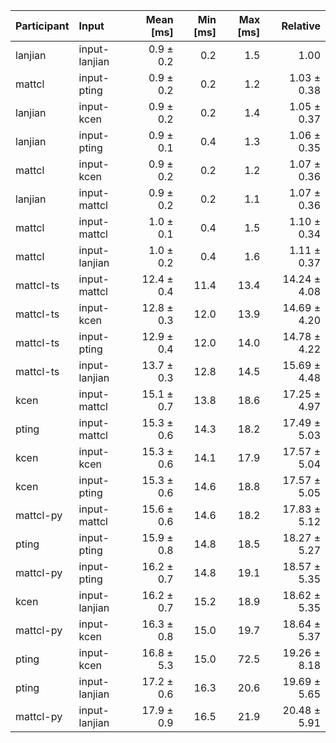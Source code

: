 | Participant | Input | Mean [ms] | Min [ms] | Max [ms] | Relative |
|:---|:---|---:|---:|---:|---:|
| lanjian | input-lanjian | 0.9 ± 0.2 | 0.2 | 1.5 | 1.00 |
| mattcl | input-pting | 0.9 ± 0.2 | 0.2 | 1.2 | 1.03 ± 0.38 |
| lanjian | input-kcen | 0.9 ± 0.2 | 0.2 | 1.4 | 1.05 ± 0.37 |
| lanjian | input-pting | 0.9 ± 0.1 | 0.4 | 1.3 | 1.06 ± 0.35 |
| mattcl | input-kcen | 0.9 ± 0.2 | 0.2 | 1.2 | 1.07 ± 0.36 |
| lanjian | input-mattcl | 0.9 ± 0.2 | 0.2 | 1.1 | 1.07 ± 0.36 |
| mattcl | input-mattcl | 1.0 ± 0.1 | 0.4 | 1.5 | 1.10 ± 0.34 |
| mattcl | input-lanjian | 1.0 ± 0.2 | 0.4 | 1.6 | 1.11 ± 0.37 |
| mattcl-ts | input-mattcl | 12.4 ± 0.4 | 11.4 | 13.4 | 14.24 ± 4.08 |
| mattcl-ts | input-kcen | 12.8 ± 0.3 | 12.0 | 13.9 | 14.69 ± 4.20 |
| mattcl-ts | input-pting | 12.9 ± 0.4 | 12.0 | 14.0 | 14.78 ± 4.22 |
| mattcl-ts | input-lanjian | 13.7 ± 0.3 | 12.8 | 14.5 | 15.69 ± 4.48 |
| kcen | input-mattcl | 15.1 ± 0.7 | 13.8 | 18.6 | 17.25 ± 4.97 |
| pting | input-mattcl | 15.3 ± 0.6 | 14.3 | 18.2 | 17.49 ± 5.03 |
| kcen | input-kcen | 15.3 ± 0.6 | 14.1 | 17.9 | 17.57 ± 5.04 |
| kcen | input-pting | 15.3 ± 0.6 | 14.6 | 18.8 | 17.57 ± 5.05 |
| mattcl-py | input-mattcl | 15.6 ± 0.6 | 14.6 | 18.2 | 17.83 ± 5.12 |
| pting | input-pting | 15.9 ± 0.8 | 14.8 | 18.5 | 18.27 ± 5.27 |
| mattcl-py | input-pting | 16.2 ± 0.7 | 14.8 | 19.1 | 18.57 ± 5.35 |
| kcen | input-lanjian | 16.2 ± 0.7 | 15.2 | 18.9 | 18.62 ± 5.35 |
| mattcl-py | input-kcen | 16.3 ± 0.8 | 15.0 | 19.7 | 18.64 ± 5.37 |
| pting | input-kcen | 16.8 ± 5.3 | 15.0 | 72.5 | 19.26 ± 8.18 |
| pting | input-lanjian | 17.2 ± 0.6 | 16.3 | 20.6 | 19.69 ± 5.65 |
| mattcl-py | input-lanjian | 17.9 ± 0.9 | 16.5 | 21.9 | 20.48 ± 5.91 |
